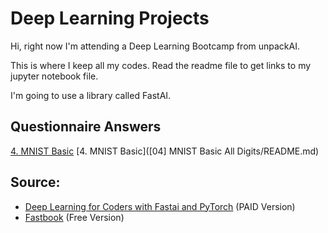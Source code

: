 # Deep Learning Projects

Hi, right now I'm attending a Deep Learning Bootcamp from unpackAI.

This is where I keep all my codes. Read the readme file to get links to my jupyter notebook file.

I'm going to use a library called FastAI.

## Questionnaire Answers
[4. MNIST Basic](%5B04%5D%20MNIST%20Basic%20All%20Digits)
[4. MNIST Basic]([04] MNIST Basic All Digits/README.md)

## Source:
- [Deep Learning for Coders with Fastai and PyTorch](https://www.amazon.com/Deep-Learning-Coders-fastai-PyTorch/dp/1492045527) (PAID Version)
- [Fastbook](https://github.com/fastai/fastbook) (Free Version)